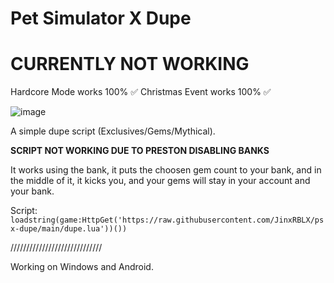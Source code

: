 # Pet Simulator X Dupe
# CURRENTLY NOT WORKING

Hardcore Mode works 100% ✅
Christmas Event works 100% ✅

![image](https://user-images.githubusercontent.com/101152799/164120198-54d15118-7e1f-42cc-acb0-41a4ff2488f0.png)

A simple dupe script (Exclusives/Gems/Mythical).

**SCRIPT NOT WORKING DUE TO PRESTON DISABLING BANKS**

It works using the bank, it puts the choosen gem count to your bank, and in the middle of it, it kicks you, and your gems will stay in your account and your bank.

Script: ```loadstring(game:HttpGet('https://raw.githubusercontent.com/JinxRBLX/psx-dupe/main/dupe.lua'))())```

/////////////////////////////



Working on Windows and Android.
